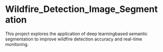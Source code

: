# Wildfire_Detection_Image_Segmentation
This project explores the application of deep learningbased semantic segmentation to improve wildfire detection accuracy and real-time monitoring.
